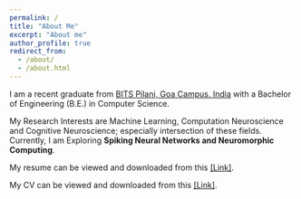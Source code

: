 ```yaml
---
permalink: /
title: "About Me"
excerpt: "About me"
author_profile: true
redirect_from: 
  - /about/
  - /about.html
---
```


I am a recent graduate from [BITS Pilani, Goa Campus, India](https://www.bits-pilani.ac.in/goa/) with a Bachelor of Engineering (B.E.) in Computer Science.  
  
My Research Interests are Machine Learning, Computation Neuroscience and Cognitive Neuroscience; especially intersection of these fields. Currently, I am Exploring **Spiking Neural Networks and Neuromorphic Computing**.
  
  
  
My resume can be viewed and downloaded from this [[Link]](https://drive.google.com/file/d/1n93N_m47miXbX5KnYSLxW8JbxBOlPnlo/view?usp=sharing).

My CV can be viewed and downloaded from this [[Link]](https://drive.google.com/file/d/1qSLwNRHp0uGyrPDYPRteDlYZpPczjw-d/view?usp=sharing).
